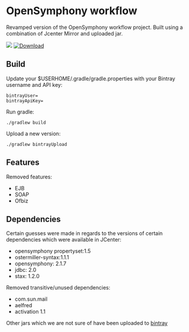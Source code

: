 # OpenSymphony workflow

Revamped version of the OpenSymphony workflow project. Built using a combination of Jcenter Mirror and
uploaded jar.

<a href='https://bintray.com/trunkplatform/osworkflow/osworkflow/view?source=watch' alt='Get automatic notifications about new "osworkflow" versions'><img src='https://www.bintray.com/docs/images/bintray_badge_color.png'></a>
[ ![Download](https://api.bintray.com/packages/trunkplatform/osworkflow/osworkflow/images/download.svg) ](https://bintray.com/trunkplatform/osworkflow/osworkflow/_latestVersion)

## Build

Update your $USERHOME/.gradle/gradle.properties with your Bintray username and API key:

    bintrayUser=
    bintrayApiKey=

Run gradle:

    ./gradlew build

Upload a new version:

    ./gradlew bintrayUpload

## Features

Removed features:

 * EJB
 * SOAP
 * Ofbiz

## Dependencies

Certain guesses were made in regards to the versions of certain dependencies which were available in JCenter:

 * opensymphony propertyset:1.5
 * ostermiller-syntax:1.1.1
 * opensymphony: 2.1.7
 * jdbc: 2.0
 * stax: 1.2.0

Removed transitive/unused dependencies:

 * com.sun.mail
 * aelfred
 * activation 1.1


Other jars which we are not sure of have been uploaded to [bintray](https://bintray.com/trunkplatform/osworkflow)



